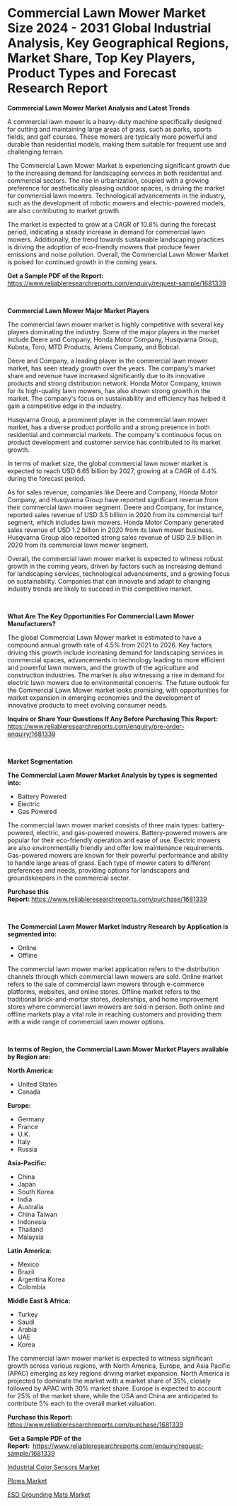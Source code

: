 <p><h1>Commercial Lawn Mower Market Size 2024 - 2031 Global Industrial Analysis, Key Geographical Regions, Market Share, Top Key Players, Product Types and Forecast Research Report</h1></p><p><strong>Commercial Lawn Mower Market Analysis and Latest Trends</strong></p>
<p><p>A commercial lawn mower is a heavy-duty machine specifically designed for cutting and maintaining large areas of grass, such as parks, sports fields, and golf courses. These mowers are typically more powerful and durable than residential models, making them suitable for frequent use and challenging terrain.</p><p>The Commercial Lawn Mower Market is experiencing significant growth due to the increasing demand for landscaping services in both residential and commercial sectors. The rise in urbanization, coupled with a growing preference for aesthetically pleasing outdoor spaces, is driving the market for commercial lawn mowers. Technological advancements in the industry, such as the development of robotic mowers and electric-powered models, are also contributing to market growth.</p><p>The market is expected to grow at a CAGR of 10.8% during the forecast period, indicating a steady increase in demand for commercial lawn mowers. Additionally, the trend towards sustainable landscaping practices is driving the adoption of eco-friendly mowers that produce fewer emissions and noise pollution. Overall, the Commercial Lawn Mower Market is poised for continued growth in the coming years.</p></p>
<p><strong>Get a Sample PDF of the Report:&nbsp;</strong> <a href="https://www.reliableresearchreports.com/enquiry/request-sample/1681339">https://www.reliableresearchreports.com/enquiry/request-sample/1681339</a></p>
<p>&nbsp;</p>
<p><strong>Commercial Lawn Mower Major Market Players</strong></p>
<p><p>The commercial lawn mower market is highly competitive with several key players dominating the industry. Some of the major players in the market include Deere and Company, Honda Motor Company, Husqvarna Group, Kubota, Toro, MTD Products, Ariens Company, and Bobcat. </p><p>Deere and Company, a leading player in the commercial lawn mower market, has seen steady growth over the years. The company's market share and revenue have increased significantly due to its innovative products and strong distribution network. Honda Motor Company, known for its high-quality lawn mowers, has also shown strong growth in the market. The company's focus on sustainability and efficiency has helped it gain a competitive edge in the industry. </p><p>Husqvarna Group, a prominent player in the commercial lawn mower market, has a diverse product portfolio and a strong presence in both residential and commercial markets. The company's continuous focus on product development and customer service has contributed to its market growth. </p><p>In terms of market size, the global commercial lawn mower market is expected to reach USD 6.65 billion by 2027, growing at a CAGR of 4.4% during the forecast period. </p><p>As for sales revenue, companies like Deere and Company, Honda Motor Company, and Husqvarna Group have reported significant revenue from their commercial lawn mower segment. Deere and Company, for instance, reported sales revenue of USD 3.5 billion in 2020 from its commercial turf segment, which includes lawn mowers. Honda Motor Company generated sales revenue of USD 1.2 billion in 2020 from its lawn mower business. Husqvarna Group also reported strong sales revenue of USD 2.9 billion in 2020 from its commercial lawn mower segment. </p><p>Overall, the commercial lawn mower market is expected to witness robust growth in the coming years, driven by factors such as increasing demand for landscaping services, technological advancements, and a growing focus on sustainability. Companies that can innovate and adapt to changing industry trends are likely to succeed in this competitive market.</p></p>
<p>&nbsp;</p>
<p><strong>What Are The Key Opportunities For Commercial Lawn Mower Manufacturers?</strong></p>
<p><p>The global Commercial Lawn Mower market is estimated to have a compound annual growth rate of 4.5% from 2021 to 2026. Key factors driving this growth include increasing demand for landscaping services in commercial spaces, advancements in technology leading to more efficient and powerful lawn mowers, and the growth of the agriculture and construction industries. The market is also witnessing a rise in demand for electric lawn mowers due to environmental concerns. The future outlook for the Commercial Lawn Mower market looks promising, with opportunities for market expansion in emerging economies and the development of innovative products to meet evolving consumer needs.</p></p>
<p><strong>Inquire or Share Your Questions If Any Before Purchasing This Report:</strong> <a href="https://www.reliableresearchreports.com/enquiry/pre-order-enquiry/1681339">https://www.reliableresearchreports.com/enquiry/pre-order-enquiry/1681339</a></p>
<p>&nbsp;</p>
<p><strong>Market Segmentation</strong></p>
<p><strong>The Commercial Lawn Mower Market Analysis by types is segmented into:</strong></p>
<p><ul><li>Battery Powered</li><li>Electric</li><li>Gas Powered</li></ul></p>
<p><p>The commercial lawn mower market consists of three main types: battery-powered, electric, and gas-powered mowers. Battery-powered mowers are popular for their eco-friendly operation and ease of use. Electric mowers are also environmentally friendly and offer low maintenance requirements. Gas-powered mowers are known for their powerful performance and ability to handle large areas of grass. Each type of mower caters to different preferences and needs, providing options for landscapers and groundskeepers in the commercial sector.</p></p>
<p><strong>Purchase this Report:&nbsp;</strong><a href="https://www.reliableresearchreports.com/purchase/1681339">https://www.reliableresearchreports.com/purchase/1681339</a></p>
<p>&nbsp;</p>
<p><strong>The Commercial Lawn Mower Market Industry Research by Application is segmented into:</strong></p>
<p><ul><li>Online</li><li>Offline</li></ul></p>
<p><p>The commercial lawn mower market application refers to the distribution channels through which commercial lawn mowers are sold. Online market refers to the sale of commercial lawn mowers through e-commerce platforms, websites, and online stores. Offline market refers to the traditional brick-and-mortar stores, dealerships, and home improvement stores where commercial lawn mowers are sold in person. Both online and offline markets play a vital role in reaching customers and providing them with a wide range of commercial lawn mower options.</p></p>
<p>&nbsp;</p>
<p><strong>In terms of Region, the Commercial Lawn Mower Market Players available by Region are:</strong></p>
<p>
    <p> <strong> North America: </strong>
        <ul>
            <li>United States</li>
            <li>Canada</li>
        </ul>
        </p> 
    <p> <strong> Europe: </strong>
        <ul>
            <li>Germany</li>
            <li>France</li>
            <li>U.K.</li>
            <li>Italy</li>
            <li>Russia</li>
        </ul>
        </p> 
    <p> <strong> Asia-Pacific: </strong>
        <ul>
            <li>China</li>
            <li>Japan</li>
            <li>South Korea</li>
            <li>India</li>
            <li>Australia</li>
            <li>China Taiwan</li>
            <li>Indonesia</li>
            <li>Thailand</li>
            <li>Malaysia</li>
        </ul>
        </p> 
    <p> <strong> Latin America: </strong>
        <ul>
            <li>Mexico</li>
            <li>Brazil</li>
            <li>Argentina Korea</li>
            <li>Colombia</li>
        </ul>
        </p> 
    <p> <strong> Middle East & Africa: </strong>
        <ul>
            <li>Turkey</li>
            <li>Saudi</li>
            <li>Arabia</li>
            <li>UAE</li>
            <li>Korea</li>
        </ul>
    </p>
    </p>
<p><p>The commercial lawn mower market is expected to witness significant growth across various regions, with North America, Europe, and Asia Pacific (APAC) emerging as key regions driving market expansion. North America is projected to dominate the market with a market share of 35%, closely followed by APAC with 30% market share. Europe is expected to account for 25% of the market share, while the USA and China are anticipated to contribute 5% each to the overall market valuation.</p></p>
<p><strong>Purchase this Report: </strong><a href="https://www.reliableresearchreports.com/purchase/1681339">https://www.reliableresearchreports.com/purchase/1681339</a></p>
<p>&nbsp;<strong>Get a Sample PDF of the Report:&nbsp;&nbsp;</strong><a href="https://www.reliableresearchreports.com/enquiry/request-sample/1681339">https://www.reliableresearchreports.com/enquiry/request-sample/1681339</a></p>
<p><strong></strong></p>
<p><p><a href="https://view.publitas.com/reportprime-1/industrial-color-sensors-market-dynamics-2024-2031-also-about-its-market-trends-projections-and-opportunities/">Industrial Color Sensors Market</a></p><p><a href="https://github.com/changoleonlaverguenzanoexiste/Market-Research-Report-List-2/blob/main/plows-market.md">Plows Market</a></p><p><a href="https://view.publitas.com/reportprime-1/esd-grounding-mats-market-provides-detailed-segmentation-of-this-market-based-on-type-application-and-region-and-forecast-for-the-period-from-2024-2031/">ESD Grounding Mats Market</a></p></p>